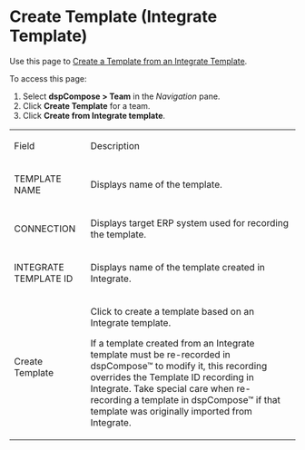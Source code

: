 # Create Template (Integrate Template)

<div class="use">

Use this page to [Create a Template from an Integrate
Template](Create_a_Tempate_from_an_Integrate_Template.htm).

</div>

To access this page:

1.  Select <span style="font-weight: bold;">dspCompose \> Team</span> in
    the *Navigation* pane.
2.  Click <span style="font-weight: bold;">Create Template</span> for a
    team.
3.  Click <span style="font-weight: bold;">Create from
    Integrate template</span>.

<table>
<tbody>
<tr class="odd">
<td><p>Field</p></td>
<td><p>Description</p></td>
</tr>
<tr class="even">
<td><p>TEMPLATE NAME</p></td>
<td><p>Displays name of the template.</p></td>
</tr>
<tr class="odd">
<td><p>CONNECTION</p></td>
<td><p>Displays target ERP system used for recording the template.</p></td>
</tr>
<tr class="even">
<td><p>INTEGRATE TEMPLATE ID</p></td>
<td><p>Displays name of the template created in Integrate.</p></td>
</tr>
<tr class="odd">
<td><p>Create Template</p></td>
<td><p>Click to create a template based on an Integrate template.</p>
<p>If a template created from an Integrate template must be re-recorded in dspCompose™ to modify it, this recording overrides the Template ID recording in Integrate. Take special care when re-recording a template in dspCompose™ if that template was originally imported from Integrate. </p></td>
</tr>
</tbody>
</table>
